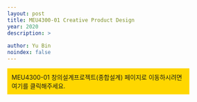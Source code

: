 ```yaml
---
layout: post
title: MEU4300-01 Creative Product Design
year: 2020
description: >
  
author: Yu Bin
noindex: false
---
```


<div style=" background-color: gold; padding:10px; width: 400px; height: auto; cursor: pointer;" onclick="location.href='https://ybkim95.github.io/meu4300-01/';"
Viewer
>
MEU4300-01 창의설계프로젝트(종합설계) 페이지로 이동하시려면 
여기를 클릭해주세요.
</div>
